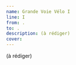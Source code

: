 ```yaml
---
name: Grande Voie Vélo I
line: I
from: .
to: .
description: (à rédiger)
cover:
---
```


(à rédiger)

